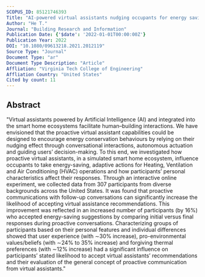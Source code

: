 ```yaml
---
SCOPUS_ID: 85121746393
Title: "AI-powered virtual assistants nudging occupants for energy saving: proactive smart speakers for HVAC control"
Author: "He T."
Journal: "Building Research and Information"
Publication Date: {'$date': '2022-01-01T00:00:00Z'}
Publication Year: 2022
DOI: "10.1080/09613218.2021.2012119"
Source Type: "Journal"
Document Type: "ar"
Document Type Description: "Article"
Affliation: "Virginia Tech College of Engineering"
Affliation Country: "United States"
Cited by count: 11
---
```


## Abstract
"Virtual assistants powered by Artificial Intelligence (AI) and integrated into the smart home ecosystems facilitate human–building interactions. We have envisioned that the proactive virtual assistant capabilities could be designed to encourage energy conservation behaviours by relying on their nudging effect through conversational interactions, autonomous actuation and guiding users’ decision-making. To this end, we investigated how proactive virtual assistants, in a simulated smart home ecosystem, influence occupants to take energy-saving, adaptive actions for Heating, Ventilation and Air Conditioning (HVAC) operations and how participants’ personal characteristics affect their responses. Through an interactive online experiment, we collected data from 307 participants from diverse backgrounds across the United States. It was found that proactive communications with follow-up conversations can significantly increase the likelihood of accepting virtual assistance recommendations. This improvement was reflected in an increased number of participants (by 16%) who accepted energy-saving suggestions by comparing initial versus final responses during proactive conversations. Characterizing groups of participants based on their personal features and individual differences showed that user experience (with ∼30% increase), pro-environmental values/beliefs (with ∼24% to 35% increase) and forgiving thermal preferences (with ∼12% increase) had a significant influence on participants’ stated likelihood to accept virtual assistants’ recommendations and their evaluation of the general concept of proactive communication from virtual assistants."
